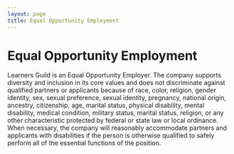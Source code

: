 ```yaml
---
layout: page
title: Equal Opportunity Employment
---
```


# Equal Opportunity Employment

Learners Guild is an Equal Opportunity Employer. The company supports diversity and inclusion in its core values and does not discriminate against qualified partners or applicants because of race, color, religion, gender identity, sex, sexual preference, sexual identity, pregnancy, national origin, ancestry, citizenship, age, marital status, physical disability, mental disability, medical condition, military status, marital status, religion, or any other characteristic protected by federal or state law or local ordinance. When necessary, the company will reasonably accommodate partners and applicants with disabilities if the person is otherwise qualified to safely perform all of the essential functions of the position.
